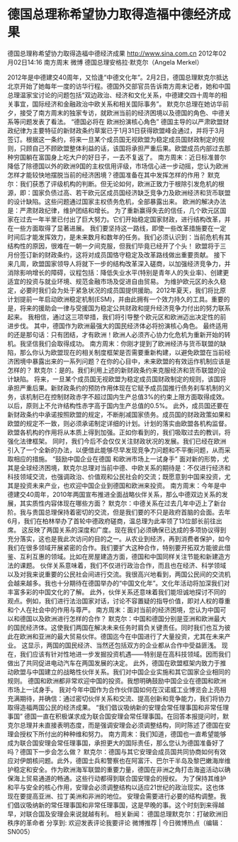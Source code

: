 # 德国总理称希望协力取得造福中德经济成果

德国总理称希望协力取得造福中德经济成果
http://www.sina.com.cn  2012年02月02日14:16  南方周末 微博
德国总理安格拉·默克尔（Angela Merkel）

2012年是中德建交40周年，又恰逢“中德文化年”。2月2日，德国总理默克尔抵达北京开始了她每年一度的访华行程。德国外交部官员告诉南方周末记者，她和中国总理温家宝讨论的问题包括“双边政治、经济和文化关系，中德建交四十周年的相关事宜，国际经济和金融政治中欧关系和相关国际事务”。
默克尔总理在她访华前夕，接受了南方周末的独家专访，就欧洲当前的经济困境以及德国的角色、中德关系等问题发表了看法。
“德国必将在 欧洲扮演核心角色”
德国主导的以严肃欧盟财政纪律为主要特征的新财政条约草案已于1月31日获得欧盟峰会通过，并将于3月签订。根据这一条约，将来一旦某个成员国无视欧盟为稳定成员国财政制定的规则，只顾自己不顾欧盟整体利益的话，该国将承担严重后果。欧盟成员内部过去那种穷国躺在富国身上吃大户的好日子，一去不复返了。
南方周末：近日标准普尔降低了除德国以外的欧洲9国的主权信用评级，市场信心进一步动摇，您认为欧洲怎样才能较快地摆脱当前的经济困境？德国准备在其中发挥怎样的作用？
默克尔：我们获悉了评级机构的判断。但无论如何，欧洲正致力于根除引发危机的根源，即：国家负债过高、若干欧元区成员国经济缺乏竞争力及欧洲经济和货币联盟的设计缺陷。这些问题通过国家主权债务危机，全部暴露出来。
欧洲的解决办法是：严肃财政纪律，维护团结和增长。
为了重新赢得失去的信任，几个欧元区国家在过去一年半里已付出了巨大努力。它们开始稳定国家财政，进行结构改革，并在一些方面取得了显著进展。
我们要坚持这一路线，即使一些改革措施要在一定时间后才能发挥效力，是未来数月和数年的任务。我们必须认识到：当前危机有其结构性的原因，很难在一朝一夕间克服，但我们毕竟已经开了个头！
欧盟将于三月份签订新的财政条约，这将对成员国恪守稳定及改革路线做出重要贡献。
接下来几周，欧盟国家领导人将就下一步的结构改革深入磋商，以加强经济竞争力，并消除影响增长的障碍，议程包括：降低失业水平(特别是青年人的失业率)、创建更适宜的投资与就业环境、规范金融市场及促进自由贸易。
为维护欧元区的永久稳定，必要时我们会为处于紧急状况的成员国提供援助。2012年夏天，我们将比原计划提前一年启动欧洲稳定机制(ESM)，并由此拥有一个效力持久的工具。重要的是，将来的援助会一律与受援国为稳定公共财政和提升经济竞争力付出的努力联系起来。
我相信，通过这三项举措，我们将引导整个欧元区和欧洲迈出决定性的前进步伐。
其中，德国作为欧洲最强大的国民经济体必将扮演核心角色。
最终适用的还是那句话：只有团结，才有欧洲！欧洲人必须齐心协力化危机为重新开始的转机。我坚信我们会取得成功。
南方周末：你刚才提到了欧洲经济与货币联盟的缺陷，那么你认为欧盟现在的相关制度框架是否需要重新构建，以避免欧盟在当前经济困境中暴露出来的一系列问题？在你的心目中，未来欧盟的有效运作机制应该是怎样的？
默克尔：是的。我们利用上述的新财政条约来克服经济和货币联盟的设计缺陷。
将来，一旦某个成员国无视欧盟为稳定成员国财政制定的规则，该国将承担严重后果。新财政条约的预防作用体现在它赋予成员国推行债务刹车机制的义务，该机制已在控制财政赤字不超过国内生产总值3%的约束上限方面取得成效。以后，原则上不允许结构性赤字高于国内生产总值的0.5%。
此外，成员国还要在新财政条约中承诺按照欧盟的规定，不断削减国家债务。成员国的财政政策如果和欧盟的规定不一致，则必须承诺制定详细的计划。计划的落实由欧盟各机构监督。欧盟各机构的作用将从本质上得到加强。正如你看到的，我们吸取过去的教训，将强化法律框架。
同时，我们今后不会仅仅关注财政状况的发展。我们已经在欧洲引入了一个全新的办法，以便借此能够尽早发现竞争力问题和不平衡问题，从而采取相应的措施。
“鼓励中国企业在德国 和欧洲市场上一试身手”
面对新的形势，尤其是全球经济困境，默克尔总理对当前中德、中欧关系的期待是：不仅进行经济和科技领域交流，也强调政治、价值观和公民社会的交流；既愿意到中国来投资，尤其是投资未来产业，也欢迎中国企业到德国和欧洲来投资。
南方周末：今年是中德建交40周年，2010年两国宣布推进全面战略伙伴关系，那么中德双边关系的发展，其实质性内容体现在哪些方面？
默克尔：中德关系在过去几年中迈上了新台阶。我与贵国总理保持着密切的交流，但是我们要的不只是政府首脑的会面。去年6月，我们在柏林举办了首轮中德政府磋商，温总理为此率领了13位部长前往出席。
这反映了两国关系的深度和广度。现在我们必须确保已达成的多项协议得到充分落实，这也是我此次访问的目的之一。从农业到经济，再到消费者保护，如今我们在很多领域开展紧密的合作。我们要扩大这种合作，特别要开拓双方能彼此借鉴、互利互惠的领域。比如在房屋建造方面，德国和中国同样关注节能和新建造方法的课题。
伙伴关系意味着，我们不仅进行政治合作，而且也在经济、科学领域以及对我来说重要的公民社会间进行交流。我很高兴地看到，两国公民间的交流机会越来越多。我也十分期待在德国举办的“中国文化年”。文化年活动将加深我们对丰富多彩的中国文化的了解。
此外，伙伴关系还意味着我们能坦诚地探讨不同的观点。例如，我们进行法治国家对话，讨论不容置疑的指导价值，即对人权的尊重和个人在社会中的作用与尊严。
南方周末：面对当前的经济困境，您认为中国可以和德国以及欧洲进行怎样的合作？
默克尔：中国和德国分别是亚洲和欧洲最大的国民经济体。这使我们两国在解决未来任务时肩负关键责任。同时我们也互为彼此在欧洲和亚洲的最大贸易伙伴。德国迄今在中国进行了大量投资，尤其在未来产业。
这显示，两国的国民经济、当然还包括双方的企业都从合作中受益匪浅。
现在，我们应该有针对性地进一步发掘投资机遇——特别是在高科技领域。因而我们做出了共同促进电动汽车在两国发展的决定。
此外，德国在欧盟框架内致力于推动欧盟与中国建立的战略性伙伴关系。我们对中国企业实施和其它国家企业相同的规则。 德国和欧洲都非常欢迎中国的投资。我想明确鼓励中国企业在德国和欧洲市场上一试身手。
我对今年中国作为合作伙伴国如何在汉诺威工业博览会上亮相充满期待，并确信：通过密切伙伴关系和交流、提高创新和竞争能力，我们将协力取得造福两国公民的经济成果。
“我们倡议吸纳新的安理会常任理事国和非常任理事国”
德国一直在积极谋求成为联合国安理会常任理事国。在回答本报提问时，默克尔总理并未直接表明态度，而是强调安理会必须调整结构，同时陈述了德国在安理会授权下所付出的种种维和努力。
南方周末：我们知道，德国也一直希望能够成为联合国安理会常任理事国，承担更大的国际责任，那么您认为德国准备好了吗？德国下一步会怎么做？
默克尔：德国与其它安理会成员国共同协商如何有效应对伊朗核问题。此外，德国士兵和警察也在阿富汗、巴尔干半岛及黎巴嫩海岸维护稳定和安全。作为欧洲海军联盟的重要力量，德国在非洲之角打击海盗活动以确保海上贸易通道的畅通。这些行动都得到联合国安理会的授权。
为了保持其维护和平与安全的核心作用，安理会必须调整结构以适应21世纪的政治现实。这也体现在要提高亚洲、拉丁美洲和非洲的地位。
安理会需要进行必要的结构调整。我们倡议吸纳新的常任理事国和非常任理事国，这是早晚的事。这个时刻到来得越早，对联合国及安理会来说就越有利。
相关新闻：
德国总理默克尔：打破欧洲旧秩序的革命者
分享到: 欢迎发表评论我要评论
微博推荐 | 今日微博热点（编辑：SN005）

